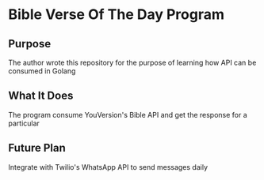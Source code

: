 # Bible Verse Of The Day Program

## Purpose

The author wrote this repository for the purpose of learning how API can be consumed in Golang

## What It Does

The program consume YouVersion's Bible API and get the response for a particular

## Future Plan

Integrate with Twilio's WhatsApp API to send messages daily
